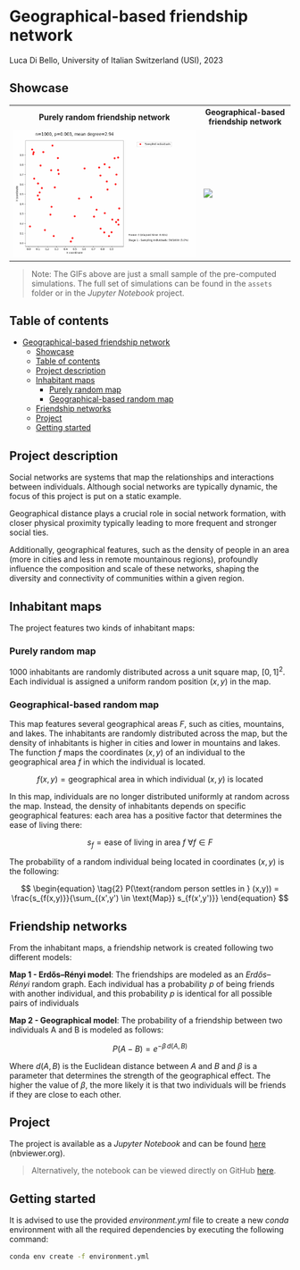 # Geographical-based friendship network<!-- omit in toc-->

Luca Di Bello, University of Italian Switzerland (USI), 2023

## Showcase<!-- GIFS -->

<table style="width:100%">
  <tr>
    <th>Purely random friendship network</th>
    <th>Geographical-based friendship network</th>
  </tr>
  <tr>
    <td>
      <img src="./assets/erdos-renyi-network/gifs/erdos-renyi-network-simulation-1.gif" width="auto" />
    </td>
    <td>
      <img src="./assets/geographical-friendship-network/gifs/geographical-friendship-network-simulation-1.gif" width="auto" />
    </td>
  </tr>
</table>

> Note: The GIFs above are just a small sample of the pre-computed simulations. The full set of simulations can be found in the `assets` folder or in the *Jupyter Notebook* project.

## Table of contents<!-- omit in toc-->

- [Geographical-based friendship network](#geographical-based-friendship-network)
  - [Showcase](#showcase)
  - [Table of contents](#table-of-contents)
  - [Project description](#project-description)
  - [Inhabitant maps](#inhabitant-maps)
    - [Purely random map](#purely-random-map)
    - [Geographical-based random map](#geographical-based-random-map)
  - [Friendship networks](#friendship-networks)
  - [Project](#project)
  - [Getting started](#getting-started)

## Project description

Social networks are systems that map the relationships and interactions between individuals. Although social networks are typically dynamic, the focus of this project is put on a static example.

Geographical distance plays a crucial role in social network formation, with closer physical proximity typically leading to more frequent and stronger social ties.

Additionally, geographical features, such as the density of people in an area (more in cities and less in remote mountainous regions), profoundly influence the composition and scale of these networks, shaping the diversity and connectivity of communities within a given region.

## Inhabitant maps

The project features two kinds of inhabitant maps:

### Purely random map

1000 inhabitants are randomly distributed across a unit square map, $[0,1]^2$. Each individual is assigned a uniform random position $(x,y)$ in the map.

### Geographical-based random map

This map features several geographical areas $F$, such as cities, mountains, and lakes. The inhabitants are randomly distributed across the map, but the density of inhabitants is higher in cities and lower in mountains and lakes. The function $f$ maps the coordinates $(x, y)$ of an individual to the geographical area $f$ in which the individual is located.

$$
f(x,y) = \text{geographical area in which individual } (x,y) \text{ is located}
$$

In this map, individuals are no longer distributed uniformly at random across the map. Instead, the density of inhabitants depends on specific geographical features: each area has a positive factor that determines the ease of living there:

$$
\begin{equation*} \tag{1}
s_f = \text{ease of living in area } f \ \forall f \in F
\end{equation*}
$$

The probability of a random individual being located in coordinates $(x,y)$ is the following:

$$
\begin{equation} \tag{2}
P(\text{random person settles in } (x,y)) = \frac{s_{f(x,y)}}{\sum_{(x',y') \in \text{Map}} s_{f(x',y')}}
\end{equation}
$$

## Friendship networks

From the inhabitant maps, a friendship network is created following two different models:

**Map 1 - Erdős–Rényi model**: The friendships are modeled as an *Erdős–Rényi* random graph. Each individual has a probability $p$ of being friends with another individual, and this probability $p$ is identical for all possible pairs of individuals

**Map 2 - Geographical model**: The probability of a friendship between two individuals A and B is modeled as follows:

$$
\begin{equation*} \tag{3}
P(A - B) = e^{-\beta \, d(A,B)}
\end{equation*}
$$

Where $d(A,B)$ is the Euclidean distance between $A$ and $B$ and $\beta$ is a parameter that determines the strength of the geographical effect. The higher the value of $\beta$, the more likely it is that two individuals will be friends if they are close to each other.

## Project

The project is available as a *Jupyter Notebook* and can be found [here](https://nbviewer.org/github/lucadibello/geographical-friendship-network/blob/main/geographical-friendship-network.ipynb) (nbviewer.org).

> Alternatively, the notebook can be viewed directly on GitHub [here](./notebooks/geographical-friendship-network.ipynb).

## Getting started

It is advised to use the provided *environment.yml* file to create a new *conda* environment with all the required dependencies by executing the following command:

```bash
conda env create -f environment.yml
```
